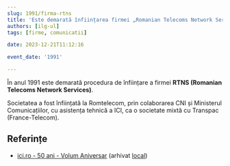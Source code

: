 ```yaml
---
slug: 1991/firma-rtns
title: 'Este demarată înființarea firmei „Romanian Telecoms Network Services” (RTNS)'
authors: [ilg-ul]
tags: [firme, comunicatii]

date: 2023-12-21T11:12:16

event_date: '1991'

---
```


În anul 1991 este demarată procedura de înființare a firmei **RTNS (Romanian
Telecoms Network Services)**.

<!-- truncate -->

Societatea a fost înființată la Romtelecom, prin colaborarea CNI și Ministerul
Comunicațiilor, cu asistența tehnică a ICI, ca o societate mixtă
cu Transpac (France-Telecom).

## Referințe

- [ici.ro - 50 ani - Volum Aniversar](https://www.ici.ro/documents/24/ICI_Bucuresti-50_ani_tdHL8av.pdf) (arhivat [local](https://cronica-it.github.io/arhiva/#2020))
